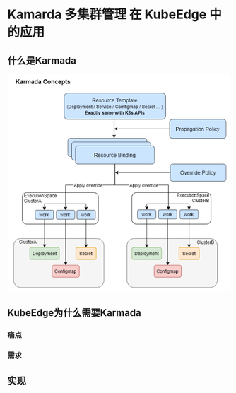 # Kamarda 多集群管理 在 KubeEdge 中的应用

## 什么是Karmada



![karmada-resource-relation](karmada-on-kubeedge.assets/karmada-resource-relation.png)

## KubeEdge为什么需要Karmada

### 痛点

### 需求

## 实现




